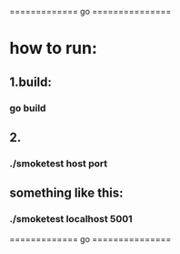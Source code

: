 ============= go ===============

# how to run:                  

## 1.build:

### go build

## 2.

### ./smoketest host port        
                             
## something like this:         
                             
### ./smoketest localhost 5001   

============= go ===============
